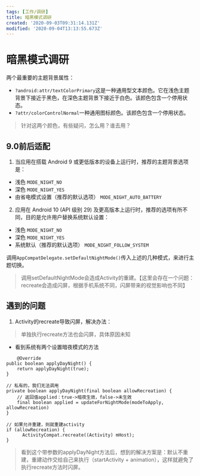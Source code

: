 ```yaml
---
tags: [工作/调研]
title: 暗黑模式调研
created: '2020-09-03T09:31:14.131Z'
modified: '2020-09-04T13:13:55.673Z'
---
```


# 暗黑模式调研

两个最重要的主题背景属性：

* `?android:attr/textColorPrimary`这是一种通用型文本颜色。它在浅色主题背景下接近于黑色，在深色主题背景下接近于白色。该颜色包含一个停用状态。
* `?attr/colorControlNormal`一种通用图标颜色。该颜色包含一个停用状态。

>针对这两个颜色，有些疑问，怎么用？谁去用？

## 9.0前后适配

1. 当应用在搭载 Android 9 或更低版本的设备上运行时，推荐的主题背景选项是：
* 浅色 `MODE_NIGHT_NO`
* 深色 `MODE_NIGHT_YES`
* 由省电模式设置（推荐的默认选项） `MODE_NIGHT_AUTO_BATTERY`

2. 应用在 Android 10 (API 级别 29) 及更高版本上运行时，推荐的选项有所不同，目的是允许用户替换系统默认设置：

* 浅色 `MODE_NIGHT_NO`
* 深色 `MODE_NIGHT_YES`
* 系统默认（推荐的默认选项） `MODE_NIGHT_FOLLOW_SYSTEM`

调用`AppCompatDelegate.setDefaultNightMode()`传入上述的几种模式，来进行主题切换。
>调用setDefaultNightMode会造成Activity的重建。【这里会存在一个问题：recreate会造成闪屏，根据手机系统不同，闪屏带来的视觉影响也不同】

## 遇到的问题

1. Activity的recreate导致闪屏，解决办法：
>单独执行recreate方法也会闪屏，具体原因未知
* 看到系统有两个设置暗夜模式的方法
```
    @Override
public boolean applyDayNight() {
    return applyDayNight(true);
}

// 私有的，我们无法调用
private boolean applyDayNight(final boolean allowRecreation) {
    // 返回值applied：true->暗夜生效，false->未生效
    final boolean applied = updateForNightMode(modeToApply, allowRecreation)
}

// 如果允许重建，则就重建activity
if (allowRecreation) {
	  ActivityCompat.recreate((Activity) mHost);
}
```
>看到这个带参数的applyDayNight方法后，想到的解决方案是：默认不重建，重建动作交给自己来执行（startActivity + animation），这样就避免了执行recreate方法时闪屏。



